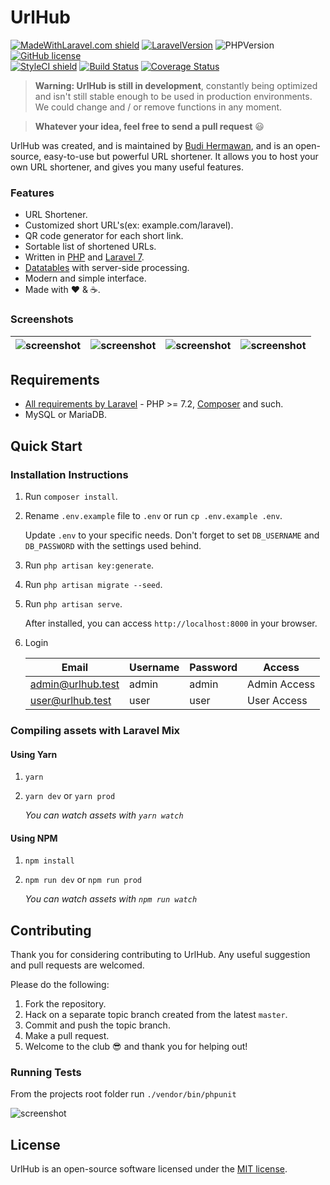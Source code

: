 <h1>UrlHub</h1>

[![MadeWithLaravel.com shield](https://madewithlaravel.com/storage/repo-shields/1049-shield.svg)](https://madewithlaravel.com/p/plur/shield-link)
[![LaravelVersion](https://img.shields.io/badge/Laravel-7-f56857.svg?style=flat-square)](https://laravel.com/docs/7.x)
![PHPVersion](https://img.shields.io/badge/PHP-%5E7.3-777BB4.svg?style=flat-square)
[![GitHub license](https://img.shields.io/github/license/realodix/newt.svg?style=flat-square)](https://github.com/realodix/newt/blob/master/LICENSE) <br>
[![StyleCI shield](https://github.styleci.io/repos/146186200/shield)](https://github.styleci.io/repos/146186200)
[![Build Status](https://travis-ci.org/realodix/urlhub.svg?branch=master)](https://travis-ci.org/realodix/urlhub)
[![Coverage Status](https://coveralls.io/repos/github/realodix/urlhub/badge.svg?branch=master)](https://coveralls.io/github/realodix/urlhub)

> **Warning: UrlHub is still in development**, constantly being optimized and isn't still stable enough to be used in production environments. We could change and / or remove functions in any moment.

> **Whatever your idea, feel free to send a pull request** 😃

UrlHub was created, and is maintained by [Budi Hermawan](https://github.com/realodix), and is an open-source, easy-to-use but powerful URL shortener. It allows you to host your own URL shortener, and gives you many useful features.

### Features
* URL Shortener.
* Customized short URL's(ex: example.com/laravel).
* QR code generator for each short link.
* Sortable list of shortened URLs.
* Written in [PHP](https://www.php.net/) and [Laravel 7](https://laravel.com/docs/7.x).
* [Datatables](https://datatables.net/) with server-side processing.
* Modern and simple interface.
* Made with :heart: &amp; :coffee:.

### Screenshots
| ![screenshot](https://i.imgur.com/GFvIeBg.png) | ![screenshot](https://i.imgur.com/nJGVGHT.png) | ![screenshot](https://i.imgur.com/CpMAeaq.png) | ![screenshot](https://i.imgur.com/imRINvR.jpg) |
|-|-|-|-|


## Requirements
* [All requirements by Laravel](https://laravel.com/docs/installation#server-requirements) - PHP >= 7.2, [Composer](https://getcomposer.org/) and such.
* MySQL or MariaDB.


## Quick Start
### Installation Instructions
1. Run `composer install`.

2. Rename `.env.example` file to `.env` or run `cp .env.example .env`.

   Update `.env` to your specific needs. Don't forget to set `DB_USERNAME` and `DB_PASSWORD` with the settings used behind.

3. Run `php artisan key:generate`.

4. Run `php artisan migrate --seed`.

5. Run `php artisan serve`.

   After installed, you can access `http://localhost:8000` in your browser.

6. Login

   | Email             | Username | Password | Access       |
   |-------------------|----------|----------|--------------|
   | admin@urlhub.test | admin    | admin    | Admin Access |
   | user@urlhub.test  | user     | user     | User Access  |


### Compiling assets with Laravel Mix

#### Using Yarn
1. `yarn`
2. `yarn dev` or `yarn prod`

    *You can watch assets with `yarn watch`*

#### Using NPM
1. `npm install`
2. `npm run dev` or `npm run prod`

    *You can watch assets with `npm run watch`*


## Contributing
Thank you for considering contributing to UrlHub. Any useful suggestion and pull requests are welcomed.

Please do the following:

1. Fork the repository.
2. Hack on a separate topic branch created from the latest `master`.
3. Commit and push the topic branch.
4. Make a pull request.
5. Welcome to the club :sunglasses: and thank you for helping out!

### Running Tests

From the projects root folder run `./vendor/bin/phpunit`

![screenshot](https://i.imgur.com/nR628gL.png)


## License
UrlHub is an open-source software licensed under the [MIT license](https://github.com/realodix/urlhub/blob/master/LICENSE).
